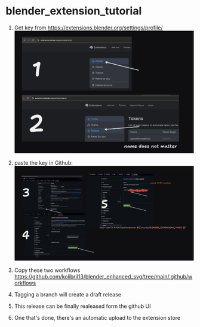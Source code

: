 # blender_extension_tutorial


1. Get key from https://extensions.blender.org/settings/profile/
![alt text](image.png)

2. paste the key in Github:
![alt text](image-1.png)


3. Copy these two workflows https://github.com/kolibril13/blender_enhanced_svg/tree/main/.github/workflows

4. Tagging a branch will create a draft release

5. This release can be finally realeased form the github UI

6. One that's done, there's an automatic upload to the extension store